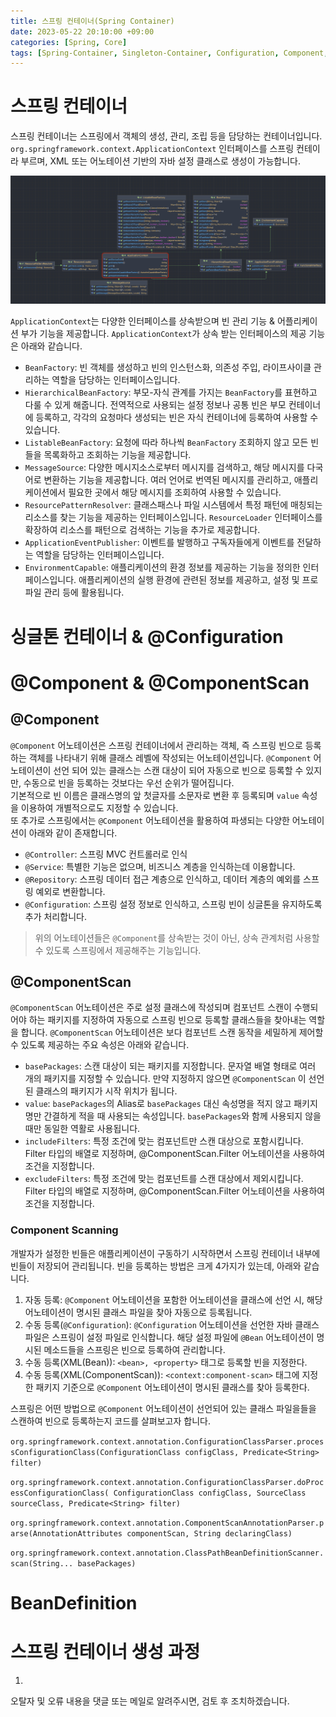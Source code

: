 ```yaml
---
title: 스프링 컨테이너(Spring Container)
date: 2023-05-22 20:10:00 +09:00
categories: [Spring, Core]
tags: [Spring-Container, Singleton-Container, Configuration, Component, ComponentScan, BeanDefinition]
---
```


# 스프링 컨테이너

스프링 컨테이너는 스프링에서 객체의 생성, 관리, 조립 등을 담당하는 컨테이너입니다. 
``org.springframework.context.ApplicationContext`` 인터페이스를 스프링 컨테이라 부르며, XML 또는 어노테이션 기반의 자바 설정 클래스로 생성이 가능합니다. 

![application-context](/assets/img/spring/core/spring-container/application-context.png)  

``ApplicationContext``는 다양한 인터페이스를 상속받으며 빈 관리 기능 & 어플리케이션 부가 기능을 제공합니다.
``ApplicationContext``가 상속 받는 인터페이스의 제공 기능은 아래와 같습니다. 

- ``BeanFactory``: 빈 객체를 생성하고 빈의 인스턴스화, 의존성 주입, 라이프사이클 관리하는 역할을 담당하는 인터페이스입니다. 
- ``HierarchicalBeanFactory``: 부모-자식 관계를 가지는 ``BeanFactory``를 표현하고 다룰 수 있게 해줍니다. 전역적으로 사용되는 설정 정보나 공통 빈은 부모 컨테이너에 등록하고, 각각의 요청마다 생성되는 빈은 자식 컨테이너에 등록하여 사용할 수 있습니다.
- ``ListableBeanFactory``: 요청에 따라 하나씩 ``BeanFactory`` 조회하지 않고 모든 빈들을 목록화하고 조회하는 기능을 제공합니다.  
- ``MessageSource``: 다양한 메시지소스로부터 메시지를 검색하고, 해당 메시지를 다국어로 변환하는 기능을 제공합니다. 여러 언어로 번역된 메시지를 관리하고, 애플리케이션에서 필요한 곳에서 해당 메시지를 조회하여 사용할 수 있습니다.  
- ``ResourcePatternResolver``: 클래스패스나 파일 시스템에서 특정 패턴에 매칭되는 리소스를 찾는 기능을 제공하는 인터페이스입니다. ``ResourceLoader`` 인터페이스를 확장하여 리소스를 패턴으로 검색하는 기능을 추가로 제공합니다. 
- ``ApplicationEventPublisher``: 이벤트를 발행하고 구독자들에게 이벤트를 전달하는 역할을 담당하는 인터페이스입니다.  
- ``EnvironmentCapable``: 애플리케이션의 환경 정보를 제공하는 기능을 정의한 인터페이스입니다. 애플리케이션의 실행 환경에 관련된 정보를 제공하고, 설정 및 프로파일 관리 등에 활용됩니다. 

# 싱글톤 컨테이너 & @Configuration

# @Component & @ComponentScan

## @Component

``@Component`` 어노테이션은 스프링 컨테이너에서 관리하는 객체, 즉 스프링 빈으로 등록하는 객체를 나타내기 위해 클래스 레벨에 작성되는 어노테이션입니다.
``@Component`` 어노테이션이 선언 되어 있는 클래스는 스캔 대상이 되어 자동으로 빈으로 등록할 수 있지만, 수동으로 빈을 등록하는 것보다는 우선 순위가 떨어집니다.  
기본적으로 빈 이름은 클래스명의 앞 첫글자를 소문자로 변환 후 등록되며 ``value`` 속성을 이용하여 개별적으로도 지정할 수 있습니다.  
또 추가로 스프링에서는 ``@Component`` 어노테이션을 활용하여 파생되는 다양한 어노테이션이 아래와 같이 존재합니다.

- ``@Controller``: 스프링 MVC 컨트롤러로 인식
- ``@Service``: 특별한 기능은 없으며, 비즈니스 계층을 인식하는데 이용합니다.
- ``@Repository``: 스프링 데이터 접근 계층으로 인식하고, 데이터 계층의 예외를 스프링 예외로 변환합니다.
- ``@Configuration``: 스프링 설정 정보로 인식하고, 스프링 빈이 싱글톤을 유지하도록 추가 처리합니다.

> 위의 어노테이션들은 ``@Component``를 상속받는 것이 아닌, 상속 관계처럼 사용할 수 있도록 스프링에서 제공해주는 기능입니다.

## @ComponentScan

``@ComponentScan`` 어노테이션은 주로 설정 클래스에 작성되며 컴포넌트 스캔이 수행되어야 하는 패키지를 지정하여 자동으로 스프링 빈으로 등록할 클래스들을 찾아내는 역할을 합니다.
``@ComponentScan`` 어노테이션은 보다 컴포넌트 스캔 동작을 세밀하게 제어할 수 있도록 제공하는 주요 속성은 아래와 같습니다. 

- ``basePackages``: 스캔 대상이 되는 패키지를 지정합니다. 문자열 배열 형태로 여러 개의 패키지를 지정할 수 있습니다. 만약 지정하지 않으면 ``@ComponentScan`` 이 선언된 클래스의 패키지가 시작 위치가 됩니다.
- ``value``: ``basePackages``의 Alias로 ``basePackages`` 대신 속성명을 적지 않고 패키지명만 간결하게 적을 때 사용되는 속성입니다. ``basePackages``와 함께 사용되지 않을 때만 동일한 역활로 사용됩니다.
- ``includeFilters``: 특정 조건에 맞는 컴포넌트만 스캔 대상으로 포함시킵니다. Filter 타입의 배열로 지정하며, @ComponentScan.Filter 어노테이션을 사용하여 조건을 지정합니다.
- ``excludeFilters``: 특정 조건에 맞는 컴포넌트를 스캔 대상에서 제외시킵니다. Filter 타입의 배열로 지정하며, @ComponentScan.Filter 어노테이션을 사용하여 조건을 지정합니다.

### Component Scanning

개발자가 설정한 빈들은 애플리케이션이 구동하기 시작하면서 스프링 컨테이너 내부에 빈들이 저장되어 관리됩니다. 
빈을 등록하는 방법은 크게 4가지가 있는데, 아래와 같습니다. 

1. 자동 등록: ``@Component`` 어노테이션을 포함한 어노테이션을 클래스에 선언 시, 해당 어노테이션이 명시된 클래스 파일을 찾아 자동으로 등록됩니다. 
2. 수동 등록(``@Configuration``): ``@Configuration`` 어노테이션을 선언한 자바 클래스 파일은 스프링이 설정 파일로 인식합니다. 해당 설정 파일에 ``@Bean`` 어노테이션이 명시된 메소드들을 스프링은 빈으로 등록하여 관리합니다. 
3. 수동 등록(XML(Bean)): ``<bean>, <property>`` 태그로 등록할 빈을 지정한다.  
4. 수동 등록(XML(ComponentScan)): ``<context:component-scan>`` 태그에 지정한 패키지 기준으로 ``@Component`` 어노테이션이 명시된 클래스를 찾아 등록한다.

스프링은 어떤 방법으로 ``@Component`` 어노테이션이 선언되어 있는 클래스 파일을들을 스캔하여 빈으로 등록하는지 코드를 살펴보고자 합니다.  

``org.springframework.context.annotation.ConfigurationClassParser.processConfigurationClass(ConfigurationClass configClass, Predicate<String> filter)``

``org.springframework.context.annotation.ConfigurationClassParser.doProcessConfigurationClass(
ConfigurationClass configClass, SourceClass sourceClass, Predicate<String> filter)``

``org.springframework.context.annotation.ComponentScanAnnotationParser.parse(AnnotationAttributes componentScan, String declaringClass)``

``org.springframework.context.annotation.ClassPathBeanDefinitionScanner.scan(String... basePackages)``

# BeanDefinition

# 스프링 컨테이너 생성 과정

1.

오탈자 및 오류 내용을 댓글 또는 메일로 알려주시면, 검토 후 조치하겠습니다.
